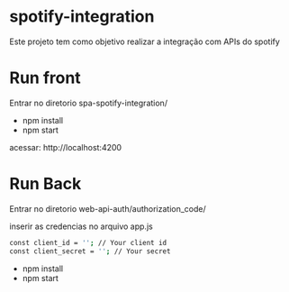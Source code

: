 # spotify-integration
Este projeto tem como objetivo realizar a integração com APIs do spotify


# Run front
Entrar no diretorio spa-spotify-integration/
- npm install
- npm start

acessar: http://localhost:4200

# Run Back

Entrar no diretorio web-api-auth/authorization_code/

inserir as credencias no arquivo app.js 
```sh
const client_id = ''; // Your client id
const client_secret = ''; // Your secret
```

- npm install
- npm start
